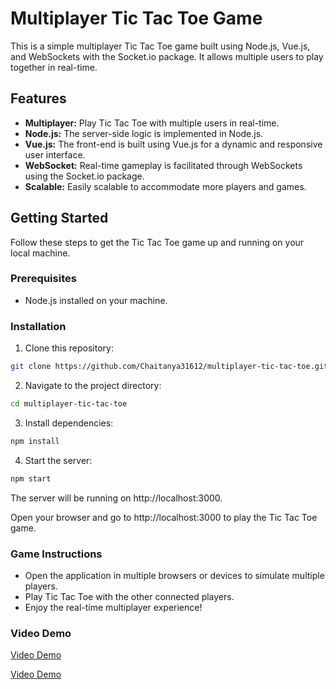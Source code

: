 # Multiplayer Tic Tac Toe Game

This is a simple multiplayer Tic Tac Toe game built using Node.js, Vue.js, and WebSockets with the Socket.io package. It allows multiple users to play together in real-time.

## Features

- **Multiplayer:** Play Tic Tac Toe with multiple users in real-time.
- **Node.js:** The server-side logic is implemented in Node.js.
- **Vue.js:** The front-end is built using Vue.js for a dynamic and responsive user interface.
- **WebSocket:** Real-time gameplay is facilitated through WebSockets using the Socket.io package.
- **Scalable:** Easily scalable to accommodate more players and games.

## Getting Started

Follow these steps to get the Tic Tac Toe game up and running on your local machine.

### Prerequisites

- Node.js installed on your machine.

### Installation

1. Clone this repository:

```bash
git clone https://github.com/Chaitanya31612/multiplayer-tic-tac-toe.git
```

2. Navigate to the project directory:

  ```bash
  cd multiplayer-tic-tac-toe
  ```
3. Install dependencies:

```bash
npm install
```

4. Start the server:

  ```bash
npm start
```

The server will be running on http://localhost:3000.

Open your browser and go to http://localhost:3000 to play the Tic Tac Toe game.

### Game Instructions

- Open the application in multiple browsers or devices to simulate multiple players.
- Play Tic Tac Toe with the other connected players.
- Enjoy the real-time multiplayer experience!

### Video Demo

[Video Demo](https://github.com/Chaitanya31612/multiplayer-tic-tac-toe/assets/54992097/e0ec2261-582b-44f0-8ec4-441a7933e6a4)


[Video Demo](https://github.com/Chaitanya31612/multiplayer-tic-tac-toe/assets/54992097/627cff21-39ba-4d53-ad78-21143816f96b)

